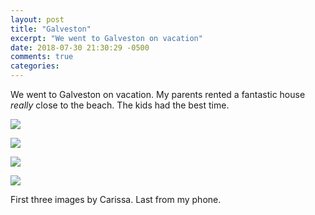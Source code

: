 ```yaml
---
layout: post
title: "Galveston"
excerpt: "We went to Galveston on vacation"
date: 2018-07-30 21:30:29 -0500
comments: true
categories: 
---
```


We went to Galveston on vacation. My parents rented a fantastic house _really_ close to the beach. The kids had the best time.

![]({{site.baseurl}}/assets/2018/07/DSC_2900.jpg)

![]({{site.baseurl}}/assets/2018/07/DSC_2997.jpg)

![]({{site.baseurl}}/assets/2018/07/DSC_3043.jpg)

![]({{site.baseurl}}/assets/2018/07/carousel.jpg)

First three images by Carissa. Last from my phone.
